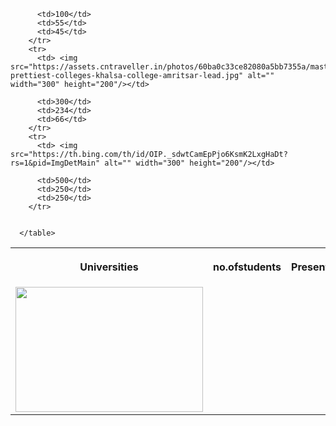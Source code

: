<!DOCTYPE html>
<html>
  <head>
    <title>Experiment-2B</title>
    <link rel="stylesheet" href="styles.css" />
  </head>
  <body>
      <table>
        <tr>
          <th><p>Universities</p></th>
          <th>no.ofstudents</th>
          <th>Present</th>
          <th>Absent</th>
          <th>Percentage</th>
        </tr>
        <tr>
          <td> <img src="https://th.bing.com/th/id/OIP.BtmnteiGN570HgXyY59a-wHaEU?w=283&h=180&c=7&r=0&o=5&dpr=1.3&pid=1.7" alt="" width="300" height="200"/></td>
          
          <td>100</td>
          <td>55</td>
          <td>45</td>
        </tr>
        <tr>
          <td> <img src="https://assets.cntraveller.in/photos/60ba0c33ce82080a5bb7355a/master/pass/indias-prettiest-colleges-khalsa-college-amritsar-lead.jpg" alt="" width="300" height="200"/></td>
          
          <td>300</td>
          <td>234</td>
          <td>66</td>
        </tr>
        <tr>
          <td> <img src="https://th.bing.com/th/id/OIP._sdwtCamEpPjo6KsmK2LxgHaDt?rs=1&pid=ImgDetMain" alt="" width="300" height="200"/></td>
          
          <td>500</td>
          <td>250</td>
          <td>250</td>
        </tr>
          
        
      </table>
  </body>
</html>

